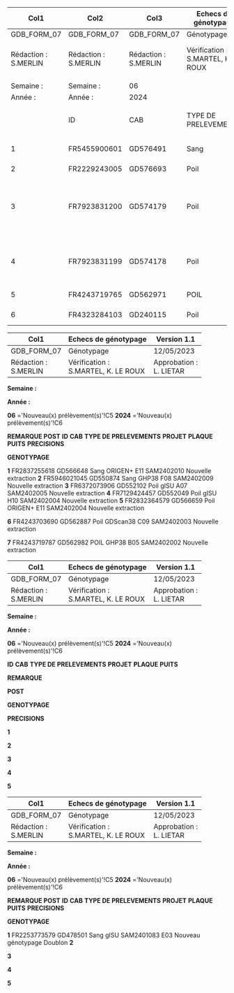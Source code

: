 |Col1|Col2|Col3|Echecs de génotypage|Col5|Col6|Col7|Version 1.1|Col9|
|---|---|---|---|---|---|---|---|---|
|GDB_FORM_07|GDB_FORM_07|GDB_FORM_07|Génotypage|Génotypage|Génotypage|Génotypage|12/05/2023|12/05/2023|
|Rédaction :<br>S.MERLIN|Rédaction :<br>S.MERLIN|Rédaction :<br>S.MERLIN|Vérification :<br>S.MARTEL, K. LE ROUX|Vérification :<br>S.MARTEL, K. LE ROUX|Vérification :<br>S.MARTEL, K. LE ROUX|Vérification :<br>S.MARTEL, K. LE ROUX|Approbation :<br>L. LIETAR|Approbation :<br>L. LIETAR|
||||||||||
|Semaine :|Semaine :|06|||||||
|Année :|Année :|2024|||||||
||||||||||
||ID|CAB|TYPE DE PRELEVEMENTS|PROJET|PLAQUE|PUITS|REMARQUE POST<br>GENOTYPAGE|PRECISIONS|
|1|FR5455900601|GD576491|Sang|gISU|SAM2402008|A01|Nouveau pvt autre que sang||
|2|FR2229243005|GD576693|Poil|gISU|SAM2402006|C01|Nouveau pvt||
|3|FR7923831200|GD574179|Poil|gISU|SAM2401085|D05|Nouveau pvt|Bloqué - Doublon lot avec WG7116030-MSA7_E05 - Parents incompatibles|
|4|FR7923831199|GD574178|Poil|gISU|SAM2401085|E05|Nouveau pvt|Bloqué - Doublon lot avec WG7116030-MSA7_D05|
|5|FR4243719765|GD562971|POIL|GHP38|F09|SAM2402002|Nouvelle extraction|MT|
|6|FR4323284103|GD240115|Poil|MLS|A08|SAM2401087|Nouvelle extraction|MT|

|Col1|Echecs de génotypage|Version 1.1|
|---|---|---|
|GDB_FORM_07|Génotypage|12/05/2023|
|Rédaction :<br>S.MERLIN|Vérification :<br>S.MARTEL, K. LE ROUX|Approbation :<br>L. LIETAR|


**Semaine :**

**Année :**


**06** ='Nouveau(x) prélèvement(s)'!C5
**2024** ='Nouveau(x) prélèvement(s)'!C6


**REMARQUE POST**
**ID** **CAB** **TYPE DE PRELEVEMENTS** **PROJET** **PLAQUE** **PUITS** **PRECISIONS**

**GENOTYPAGE**


**1** FR2837255618 GD566648 Sang ORIGEN+ E11 SAM2402010 Nouvelle extraction
**2** FR5946021045 GD550874 Sang GHP38 F08 SAM2402009 Nouvelle extraction
**3** FR6372073906 GD552102 Poil gISU A07 SAM2402005 Nouvelle extraction
**4** FR7129424457 GD552049 Poil gISU H10 SAM2402004 Nouvelle extraction
**5** FR2832364579 GD566659 Poil ORIGEN+ E11 SAM2402004 Nouvelle extraction

**6** FR4243703690 GD562887 Poil GDScan38 C09 SAM2402003 Nouvelle extraction

**7** FR4243719787 GD562982 POIL GHP38 B05 SAM2402002 Nouvelle extraction

|Col1|Echecs de génotypage|Version 1.1|
|---|---|---|
|GDB_FORM_07|Génotypage|12/05/2023|
|Rédaction :<br>S.MERLIN|Vérification :<br>S.MARTEL, K. LE ROUX|Approbation :<br>L. LIETAR|


**Semaine :**

**Année :**


**06** ='Nouveau(x) prélèvement(s)'!C5
**2024** ='Nouveau(x) prélèvement(s)'!C6


**ID** **CAB** **TYPE DE PRELEVEMENTS** **PROJET** **PLAQUE** **PUITS**


**REMARQUE**

**POST**

**GENOTYPAGE**


**PRECISIONS**


**1**

**2**

**3**

**4**

**5**

|Col1|Echecs de génotypage|Version 1.1|
|---|---|---|
|GDB_FORM_07|Génotypage|12/05/2023|
|Rédaction :<br>S.MERLIN|Vérification :<br>S.MARTEL, K. LE ROUX|Approbation :<br>L. LIETAR|


**Semaine :**

**Année :**


**06** ='Nouveau(x) prélèvement(s)'!C5
**2024** ='Nouveau(x) prélèvement(s)'!C6


**REMARQUE POST**
**ID** **CAB** **TYPE DE PRELEVEMENTS** **PROJET** **PLAQUE** **PUITS** **PRECISIONS**

**GENOTYPAGE**


**1** FR2253773579 GD478501 Sang gISU SAM2401083 E03 Nouveau génotypage Doublon
**2**

**3**

**4**

**5**

